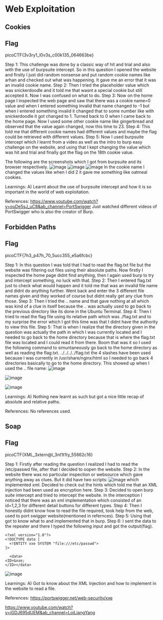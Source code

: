 # Web Exploitation
## Cookies
## Flag
picoCTF{3v3ry1_l0v3s_c00k135_064663be}


Step 1:
This challenge was done by a classic way of hit and trial and also with the use of burpsuite intercept.
So in this question I opened the website and firstly I just did random nonsense and put random cookie names like arhan and checked out what was happening.
It gave me an error that it was an invalid cookie name.
Step 2:
Then I tried the placeholder value which was snickerdoodle and it told me that wasnt a special cookie but still accepted it.
Now I was confused on what to do.
Step 3:
Now on the home page I inspected the web page and saw that there was a cookie name=0 value and when I entered something invalid that name changed to -1 but when I entered something invalid it changed that to some number like with snickerdoodle it got changed to 1.
Turned back to 0 when I came back to the home page.
Now I used some other cookie name like gingerbread and observed that the value again changed, now this time to 23.
Step 4:
This told me that different cookie names had different values and maybe the flag could be retrieved with different values.
Step 5:
Now I used burpsuite intercept which I learnt from a video as well as the intro to burp easy challenge on the website, and using that I kept changing the value which was hit and trial and finally got the flag on the 18th cookie value.

The following are the screenshots which I got from burpsuite and its browser respectively.
![image](https://github.com/user-attachments/assets/01194d12-26bf-4ea7-bde9-3153d343d0c7)
![image](https://github.com/user-attachments/assets/0b3f8027-3382-4229-9891-d5ace26109d2)
![image](https://github.com/user-attachments/assets/e42d63f8-b49f-4552-8e1c-593dbd1147aa)
In the cookie name I changed the values like when I did 2 it gave me something like oatmeal cookies.

Learnings:
A) Learnt about the use of burpsuite intercept and how it is so important in the world of web exploitation.

References: https://www.youtube.com/watch?v=ouDe5sJ_uC8&ab_channel=PortSwigger
Just watched different videos of PortSwigger who is also the creator of Burp.

## Forbidden Paths
## Flag
picoCTF{7h3_p47h_70_5ucc355_e5a6fcbc}

Step 1:
In this question I was told that I had to read the flag.txt file but the website was filtering out files using their absolute paths.
Now firstly I inspected the home page didnt find anything, then I again used burp to try and intercept something, no luck with that.
Step 2:
Then I entered flag.txt just to check what would happen and it told me that was an invalid file name and didnt do anything further.
Went back and enter the 3 different file names given and they worked of course but didnt really get any clue from those.
Step 3:
Then I tried the .. name and that gave nothing at all which was kind of a clue in itself because the .. was actually used to go back to the previous directory like its done in the Ubuntu Terminal.
Step 4:
Then I tried to read the flag file using its relative path which was ./flag.txt and to my surprise the error which I got this time was that I didnt have the authority to view this file.
Step 5:
That is when I realize that the directory given in the question was actually the path in which I was currently located and I needed to go back to the home directory because that is where the flag.txt file was located and I could read it from there.
Boom that was it so I used the following command to simuntaneously go back to the home directory as well as reading the flag.txt.
../../../../flag.txt
the 4 slashes have been used because I was currently in /usr/share/nginx/html so I needed to go back 4 directories basically to go to the home directory.
This showed up when I used the .. file name:
![image](https://github.com/user-attachments/assets/f4d285d4-e630-4e1b-ab71-0f47e4761f1d)




![image](https://github.com/user-attachments/assets/3f90a33a-ac40-454c-b6b1-e3e7bd915273)

![image](https://github.com/user-attachments/assets/7e787103-d389-48b5-b69c-7389df51a543)

Learnings: 
A) Nothing new learnt as such but got a nice little recap of absolute and relative paths.

References:
No references used.

## Soap
## Flag
picoCTF{XML_3xtern@l_3nt1t1ty_55662c16}

Step 1:
Firstly after reading the question I realized I had to read the /etc/passwd file, after that I decided to oopen the website.
Step 2:
In the website there was no particular inspection or websource which gave anything away as clues.
But it did have two scripts:
![image](https://github.com/user-attachments/assets/2eddad0f-b7e7-4201-915b-30cd520a6367)
which implemented xml.
Decided to check out the hints which told me that an XML injection had been used as encryption here.
Step 3:
Decided to open burp suite intercept and tried to intercept the website.
In the interception I noticed that there was an xml implementation which consisted of an id=1,2,3 for different detail buttons for different types.
Step 4:
Then I honestly didnt know how to read the file required, took help from the web, used to port swigger website(mentioned in refernces).
Step 5:
Using that got to know what to and implemented that in burp.
Step 6:
I sent the data to the repeater and there I typed the following input and got the output(flag).
~~~
<?xml version="1.0"?>
<!DOCTYPE data [
  <!ENTITY xxe SYSTEM "file:///etc/passwd">
]>

  <data>
<ID>&xxe;
</ID></data>
~~~
![image](https://github.com/user-attachments/assets/9e0bd012-255b-466a-ac7f-8a7d975df43e)


Learnings:
A) Got to know about the XML Injection and how to implement in the website to read a file.

References:
https://portswigger.net/web-security/xxe


https://www.youtube.com/watch?v=iGDJ695dUEM&ab_channel=LoiLiangYang





